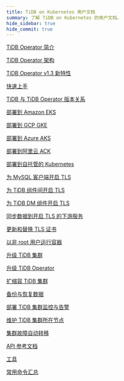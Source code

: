 ```yaml
---
title: TiDB on Kubernetes 用户文档
summary: 了解 TiDB on Kubernetes 的用户文档。
hide_sidebar: true
hide_commit: true
---
```


<LearningPathContainer platform="tidb-operator" title="TiDB on Kubernetes" subTitle="使用 PingCAP 提供的 TiDB Operator，你可以在公有云或私有部署的 Kubernetes 集群上自动运维 TiDB 集群，实现 TiDB 在 Kubernetes 上的无缝运行。">

<LearningPath label="了解" icon="cloud1">

[TiDB Operator 简介](https://docs.pingcap.com/zh/tidb-in-kubernetes/v1.3/tidb-operator-overview)

[TiDB Operator 架构](https://docs.pingcap.com/zh/tidb-in-kubernetes/v1.3/architecture)

[TiDB Operator v1.3 新特性](https://docs.pingcap.com/zh/tidb-in-kubernetes/v1.3/whats-new-in-v1.3)

[快速上手](https://docs.pingcap.com/zh/tidb-in-kubernetes/v1.3/get-started)

[TiDB 与 TiDB Operator 版本关系](https://docs.pingcap.com/zh/tidb-in-kubernetes/v1.3/tidb-operator-overview)

</LearningPath>

<LearningPath label="部署" icon="deploy">

[部署到 Amazon EKS](https://docs.pingcap.com/zh/tidb-in-kubernetes/v1.3/deploy-on-aws-eks)

[部署到 GCP GKE](https://docs.pingcap.com/zh/tidb-in-kubernetes/v1.3/deploy-on-gcp-gke)

[部署到 Azure AKS](https://docs.pingcap.com/zh/tidb-in-kubernetes/v1.3/deploy-on-azure-aks)

[部署到阿里云 ACK](https://docs.pingcap.com/zh/tidb-in-kubernetes/v1.3/deploy-on-alibaba-cloud)

[部署到自托管的 Kubernetes](https://docs.pingcap.com/zh/tidb-in-kubernetes/v1.3/prerequisites)

</LearningPath>

<LearningPath label="安全" icon="cloud3">

[为 MySQL 客户端开启 TLS](https://docs.pingcap.com/zh/tidb-in-kubernetes/v1.3/enable-tls-for-mysql-client)

[为 TiDB 组件间开启 TLS](https://docs.pingcap.com/zh/tidb-in-kubernetes/v1.3/enable-tls-between-components)

[为 TiDB DM 组件开启 TLS](https://docs.pingcap.com/zh/tidb-in-kubernetes/v1.3/enable-tls-for-dm)

[同步数据到开启 TLS 的下游服务](https://docs.pingcap.com/zh/tidb-in-kubernetes/v1.3/enable-tls-for-ticdc-sink)

[更新和替换 TLS 证书](https://docs.pingcap.com/zh/tidb-in-kubernetes/v1.3/renew-tls-certificate)

[以非 root 用户运行容器](https://docs.pingcap.com/zh/tidb-in-kubernetes/v1.3/containers-run-as-non-root-user)

</LearningPath>

<LearningPath label="运维" icon="maintain">

[升级 TiDB 集群](https://docs.pingcap.com/zh/tidb-in-kubernetes/v1.3/upgrade-a-tidb-cluster)

[升级 TiDB Operator](https://docs.pingcap.com/zh/tidb-in-kubernetes/v1.3/upgrade-tidb-operator)

[扩缩容 TiDB 集群](https://docs.pingcap.com/zh/tidb-in-kubernetes/v1.3/scale-a-tidb-cluster)

[备份与恢复数据](https://docs.pingcap.com/zh/tidb-in-kubernetes/v1.3/backup-restore-overview)

[部署 TiDB 集群监控与告警](https://docs.pingcap.com/zh/tidb-in-kubernetes/v1.3/monitor-a-tidb-cluster)

[维护 TiDB 集群所在节点](https://docs.pingcap.com/zh/tidb-in-kubernetes/v1.3/maintain-a-kubernetes-node)

[集群故障自动转移](https://docs.pingcap.com/zh/tidb-in-kubernetes/v1.3/use-auto-failover)

</LearningPath>

<LearningPath label="参考" icon="cloud-dev">

[API 参考文档](https://github.com/pingcap/tidb-operator/blob/master/docs/api-references/docs.md)

[工具](https://docs.pingcap.com/zh/tidb-in-kubernetes/v1.3/tidb-toolkit)

[常用命令汇总](https://docs.pingcap.com/zh/tidb-in-kubernetes/v1.3/cheat-sheet)

</LearningPath>

</LearningPathContainer>
